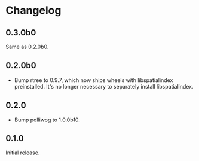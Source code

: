 # Changelog

## 0.3.0b0

Same as 0.2.0b0.

## 0.2.0b0

- Bump rtree to 0.9.7, which now ships wheels with libspatialindex
  preinstalled. It's no longer necessary to separately install libspatialindex.


## 0.2.0

- Bump polliwog to 1.0.0b10.


## 0.1.0

Initial release.
